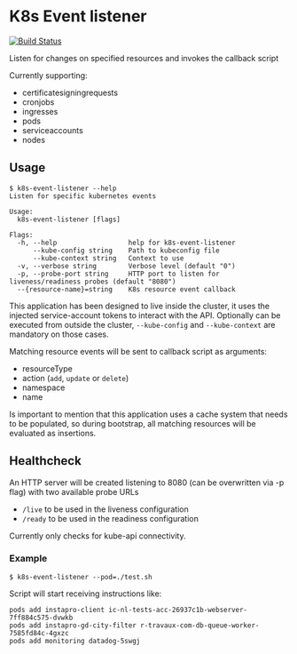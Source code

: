 # K8s Event listener

[![Build Status](https://travis-ci.com/Werkspot/k8s-event-listener.svg?branch=master)](https://travis-ci.com/Werkspot/k8s-event-listener)

Listen for changes on specified resources and invokes the callback script

Currently supporting:
- certificatesigningrequests
- cronjobs
- ingresses
- pods
- serviceaccounts
- nodes

## Usage

```
$ k8s-event-listener --help
Listen for specific kubernetes events

Usage:
  k8s-event-listener [flags]

Flags:
  -h, --help                  help for k8s-event-listener
      --kube-config string    Path to kubeconfig file
      --kube-context string   Context to use
  -v, --verbose string        Verbose level (default "0")
  -p, --probe-port string     HTTP port to listen for liveness/readiness probes (default "8080")
  --{resource-name}=string    K8s resource event callback
```

This application has been designed to live inside the cluster, it uses the injected service-account tokens to interact 
with the API.
Optionally can be executed from outside the cluster, `--kube-config` and `--kube-context` are mandatory on those cases.

Matching resource events will be sent to callback script as arguments:
- resourceType
- action (`add`, `update` or `delete`)
- namespace
- name 

Is important to mention that this application uses a cache system that needs to be populated, so during bootstrap, 
all matching resources will be evaluated as insertions.

## Healthcheck
An HTTP server will be created listening to 8080 (can be overwritten via -p flag) with two available probe URLs

- `/live` to be used in the liveness configuration
- `/ready` to be used in the readiness configuration

Currently only checks for kube-api connectivity.

### Example

```
$ k8s-event-listener --pod=./test.sh
```

Script will start receiving instructions like:
```
pods add instapro-client ic-nl-tests-acc-26937c1b-webserver-7ff884c575-dvwkb
pods add instapro-gd-city-filter r-travaux-com-db-queue-worker-7585fd84c-4gxzc
pods add monitoring datadog-5swgj
```
